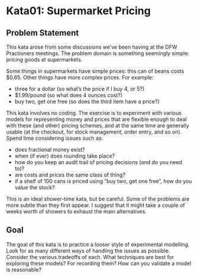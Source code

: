 # Kata01: Supermarket Pricing

## Problem Statement

This kata arose from some discussions we’ve been having at the DFW
Practioners meetings. The problem domain is something seemingly simple:
pricing goods at supermarkets.

Some things in supermarkets have simple prices: this can of beans costs
$0.65. Other things have more complex prices. For example:

  - three for a dollar (so what’s the price if I buy 4, or 5?)
  - $1.99/pound (so what does 4 ounces cost?)
  - buy two, get one free (so does the third item have a price?)

This kata involves no coding. The exercise is to experiment with various
models for representing money and prices that are flexible enough to
deal with these (and other) pricing schemes, and at the same time are
generally usable (at the checkout, for stock management, order entry,
and so on). Spend time considering issues such as:

  - does fractional money exist?
  - when (if ever) does rounding take place?
  - how do you keep an audit trail of pricing decisions (and do you need
    to)?
  - are costs and prices the same class of thing?
  - if a shelf of 100 cans is priced using “buy two, get one free”, how
    do you value the stock?

This is an ideal shower-time kata, but be careful. Some of the problems
are more subtle than they first appear. I suggest that it might take a
couple of weeks worth of showers to exhaust the main alternatives.

## Goal

The goal of this kata is to practice a looser style of experimental
modelling. Look for as many different ways of handling the issues as
possible. Consider the various tradeoffs of each. What techniques are
best for exploring these models? For recording them? How can you
validate a model is reasonable?

